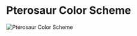 # Pterosaur Color Scheme

![Pterosaur Color Scheme](http://dl.dropbox.com/u/250693/pterosaur-color-scheme-2.jpg)
